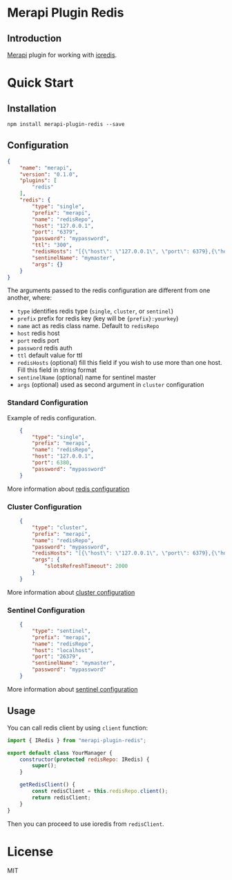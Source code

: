 # Merapi Plugin Redis

## Introduction

[Merapi](https://github.com/kata-ai/merapi) plugin for working with [ioredis](https://github.com/luin/ioredis).

# Quick Start

## Installation

```
npm install merapi-plugin-redis --save
```

## Configuration

```json
{
    "name": "merapi",
    "version": "0.1.0",
    "plugins": [
        "redis"
    ],
    "redis": {
        "type": "single",
        "prefix": "merapi",
        "name": "redisRepo",
        "host": "127.0.0.1",
        "port": "6379",
        "password": "mypassword",
        "ttl": "300",
        "redisHosts": "[{\"host\": \"127.0.0.1\", \"port\": 6379},{\"host\": \"127.0.0.1\", \"port\": \"16379\"}]",
        "sentinelName": "mymaster",
        "args": {}
    }
}
```

The arguments passed to the redis configuration are different from one another, where:

* `type` identifies redis type (`single`, `cluster`, or `sentinel`)
* `prefix` prefix for redis key (key will be `{prefix}:yourkey`)
* `name` act as redis class name. Default to `redisRepo`
* `host` redis host
* `port` redis port
* `password` redis auth
* `ttl` default value for ttl
* `redisHosts` (optional) fill this field if you wish to use more than one host. Fill this field in string format
* `sentinelName` (optional) name for sentinel master
* `args` (optional) used as second argument in `cluster` configuration

### Standard Configuration

Example of redis configuration.
```json
    {
        "type": "single",
        "prefix": "merapi",
        "name": "redisRepo",
        "host": "127.0.0.1",
        "port": 6380,
        "password": "mypassword"
    }
```
More information about [redis configuration](https://github.com/luin/ioredis#connect-to-redis)

### Cluster Configuration

```json
    {
        "type": "cluster",
        "prefix": "merapi",
        "name": "redisRepo",
        "password": "mypassword",
        "redisHosts": "[{\"host\": \"127.0.0.1\", \"port\": 6379},{\"host\": \"127.0.0.1\", \"port\": 16379}]",
        "args": {
            "slotsRefreshTimeout": 2000
        }
    }
```
More information about [cluster configuration](https://github.com/luin/ioredis#cluster)

### Sentinel Configuration

```json
    {
        "type": "sentinel",
        "prefix": "merapi",
        "name": "redisRepo",
        "host": "localhost",
        "port": "26379",
        "sentinelName": "mymaster",
        "password": "mypassword"
    }
```
More information about [sentinel configuration](https://github.com/luin/ioredis#sentinel)

## Usage

You can call redis client by using `client` function:
```javascript
import { IRedis } from "merapi-plugin-redis";

export default class YourManager {
    constructor(protected redisRepo: IRedis) {
        super();
    }

    getRedisClient() {
        const redisClient = this.redisRepo.client();
        return redisClient;
    }
}
```
Then you can proceed to use ioredis from `redisClient`.

# License

MIT
